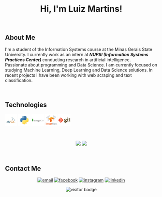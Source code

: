 <h1 align="center">Hi, I'm Luiz Martins!</h1>
<br>

<h2>About Me</h2>
<p>
   I'm a student of the Information Systems course at the Minas Gerais State University. I currently work as an intern at <b><i>NUPSI (Information Systems Practices Center)</i></b> conducting research in artificial intelligence. 
   <br>
   Passionate about programming and Data Science. I am currently focused on studying Machine Learning, Deep Learning and Data Science solutions. In recent projects I have been working with web scraping and text classification. 
</p>

<br>

<h2>Technologies</h2>

<p>
<code><img height="40" src="https://raw.githubusercontent.com/github/explore/80688e429a7d4ef2fca1e82350fe8e3517d3494d/topics/mysql/mysql.png"></code>
<code><img height="40" src="https://raw.githubusercontent.com/github/explore/80688e429a7d4ef2fca1e82350fe8e3517d3494d/topics/python/python.png"></code>
<code><img height="40" src="https://raw.githubusercontent.com/github/explore/80688e429a7d4ef2fca1e82350fe8e3517d3494d/topics/mongodb/mongodb.png"></code>
<code><img height="40" src="https://raw.githubusercontent.com/github/explore/80688e429a7d4ef2fca1e82350fe8e3517d3494d/topics/tensorflow/tensorflow.png"></code>
<code><img height="40" src="https://raw.githubusercontent.com/github/explore/80688e429a7d4ef2fca1e82350fe8e3517d3494d/topics/git/git.png"></code>
</p>

<br>

<p align = "center">
  <img src = "https://github-readme-stats.vercel.app/api?username=luixmartins&show_icons=true&theme=bear" width = 400>
  <img src = "https://github-readme-streak-stats.herokuapp.com?user=luixmartins&theme=dark&hide_border=true" width = 400>
</p>

<br>

<h2>Contact Me</h2>

<p align="center">
   <a href="mailto:luizmartins.uemg@gmail.com"><img src="https://img.icons8.com/color/96/000000/gmail.png" alt="email"/></a>
   <a href="https://www.facebook.com/luizhenriqued.martins/"><img src="https://img.icons8.com/color/96/000000/facebook.png" alt="facebook"/></a>
   <a href="https://www.instagram.com/luixmartins"><img src="https://img.icons8.com/color/96/000000/instagram-new.png" alt="instagram"/></a>
   <a href="https://www.linkedin.com/in/luiz-henrique-dutra-martins-a31713193/"><img src="https://img.icons8.com/color/96/000000/linkedin.png" alt="linkedin"/></a>
</p>

<p  align="center">
  <img src="https://komarev.com/ghpvc/?username=luixmartins&color=7159c0&style=flat-square" alt="visitor badge" width = 100/>
</p>

